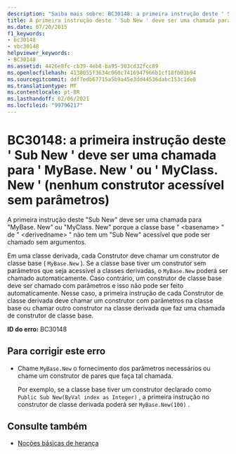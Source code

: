 ```yaml
---
description: "Saiba mais sobre: BC30148: a primeira instrução deste ' Sub New ' deve ser uma chamada para ' MyBase. New ' ou ' MyClass. New ' (nenhum construtor acessível sem parâmetros)"
title: A primeira instrução deste ' Sub New ' deve ser uma chamada para 'MyBase.New' ou 'MyClass.New' (nenhum construtor acessível sem parâmetros)
ms.date: 07/20/2015
f1_keywords:
- bc30148
- vbc30148
helpviewer_keywords:
- BC30148
ms.assetid: 4426e8fc-cb39-4eb8-ba95-503cd32fcc89
ms.openlocfilehash: 4138055f3634c060c7416947966b1cf18fb03b94
ms.sourcegitcommit: ddf7edb67715a5b9a45e3dd44536dabc153c1de0
ms.translationtype: MT
ms.contentlocale: pt-BR
ms.lasthandoff: 02/06/2021
ms.locfileid: "99796217"
---
```

# <a name="bc30148-first-statement-of-this-sub-new-must-be-a-call-to-mybasenew-or-myclassnew-no-accessible-constructor-without-parameters"></a>BC30148: a primeira instrução deste ' Sub New ' deve ser uma chamada para ' MyBase. New ' ou ' MyClass. New ' (nenhum construtor acessível sem parâmetros)

A primeira instrução deste "Sub New" deve ser uma chamada para "MyBase. New" ou "MyClass. New" porque a classe base " \<basename> " de " \<derivedname> " não tem um "Sub New" acessível que pode ser chamado sem argumentos.

 Em uma classe derivada, cada Construtor deve chamar um construtor de classe base ( `MyBase.New` ). Se a classe base tiver um construtor sem parâmetros que seja acessível a classes derivadas, o `MyBase.New` poderá ser chamado automaticamente. Caso contrário, um construtor de classe base deve ser chamado com parâmetros e isso não pode ser feito automaticamente. Nesse caso, a primeira instrução de cada Construtor de classe derivada deve chamar um construtor com parâmetros na classe base ou chamar outro construtor na classe derivada que faz uma chamada de construtor de classe base.

 **ID do erro:** BC30148

## <a name="to-correct-this-error"></a>Para corrigir este erro

- Chame `MyBase.New` o fornecimento dos parâmetros necessários ou chame um construtor de pares que faça tal chamada.

     Por exemplo, se a classe base tiver um construtor declarado como `Public Sub New(ByVal index as Integer)` , a primeira instrução no construtor de classe derivada poderá ser `MyBase.New(100)` .

## <a name="see-also"></a>Consulte também

- [Noções básicas de herança](../../programming-guide/language-features/objects-and-classes/inheritance-basics.md)
